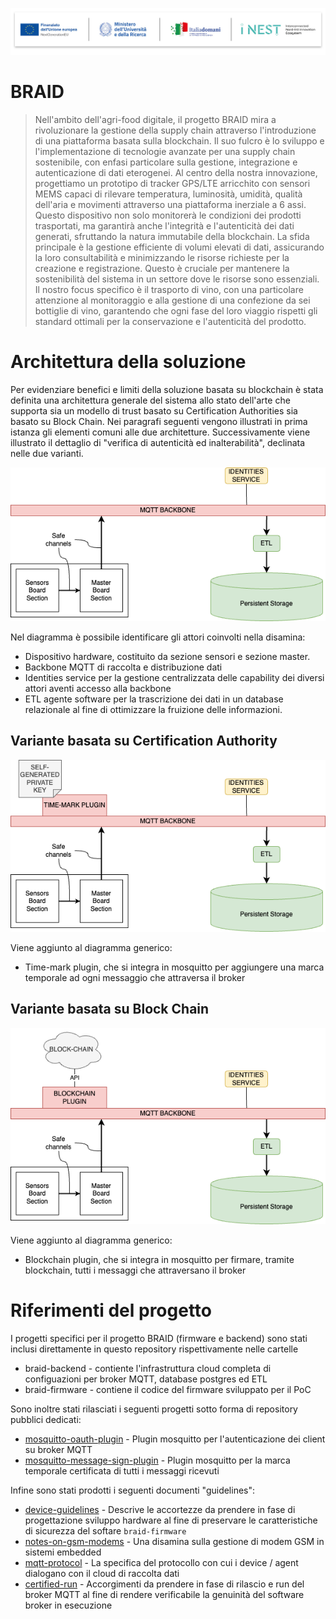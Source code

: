 ![Finanziato dall'Unione europea | Ministero dell'Università e della Ricerca | Italia domani PNRR | iNEST ](assets/HEADER_INEST.png)

# BRAID

> Nell'ambito dell'agri-food digitale, il progetto BRAID mira a rivoluzionare la gestione della supply chain attraverso l'introduzione di una piattaforma basata sulla blockchain. Il suo fulcro è lo sviluppo e l'implementazione di tecnologie avanzate per una supply chain sostenibile, con enfasi particolare sulla gestione, integrazione e autenticazione di dati eterogenei.
> Al centro della nostra innovazione, progettiamo un prototipo di tracker GPS/LTE arricchito con sensori MEMS capaci di rilevare temperatura, luminosità, umidità, qualità dell'aria e movimenti attraverso una piattaforma inerziale a 6 assi. Questo dispositivo non solo monitorerà le condizioni dei prodotti trasportati, ma garantirà anche l'integrità e l'autenticità dei dati generati, sfruttando la natura immutabile della blockchain.
> La sfida principale è la gestione efficiente di volumi elevati di dati, assicurando la loro consultabilità e minimizzando le risorse richieste per la creazione e registrazione. Questo è cruciale per mantenere la sostenibilità del sistema in un settore dove le risorse sono essenziali. Il nostro focus specifico è il trasporto di vino, con una particolare attenzione al monitoraggio e alla gestione di una confezione da sei bottiglie di vino, garantendo che ogni fase del loro viaggio rispetti gli standard ottimali per la conservazione e l'autenticità del prodotto.

# Architettura della soluzione
Per evidenziare benefici e limiti della soluzione basata su blockchain è stata definita una architettura generale del sistema allo stato dell'arte che supporta sia un modello di trust basato su Certification Authorities sia basato su Block Chain.
Nei paragrafi seguenti vengono illustrati in prima istanza gli elementi comuni alle due architetture. Successivamente viene illustrato il dettaglio di "verifica di autenticità ed inalterabilità", declinata nelle due varianti.

![Architecture Diagram](assets/BRAID-final-X-SCENARIO.drawio.png)

Nel diagramma è possibile identificare gli attori coinvolti nella disamina:
* Dispositivo hardware, costituito da sezione sensori e sezione master.
* Backbone MQTT di raccolta e distribuzione dati
* Identities service per la gestione centralizzata delle capability dei diversi attori aventi accesso alla backbone
* ETL agente software per la trascrizione dei dati in un database relazionale al fine di ottimizzare la fruizione delle informazioni.

## Variante basata su Certification Authority

![Architecture Diagram with Certification Authority](assets/BRAID-final-CA-SCENARIO.drawio.png)

Viene aggiunto al diagramma generico:
* Time-mark plugin, che si integra in mosquitto per aggiungere una marca temporale ad ogni messaggio che attraversa il broker

## Variante basata su Block Chain

![Architecture Diagram with Certification Authority](assets/BRAID-final-BC-SCENARIO.drawio.png)

Viene aggiunto al diagramma generico:
* Blockchain plugin, che si integra in mosquitto per firmare, tramite blockchain, tutti i messaggi che attraversano il broker

# Riferimenti del progetto

I progetti specifici per il progetto BRAID (firmware e backend) sono stati inclusi direttamente in questo repository rispettivamente nelle cartelle 

* braid-backend - contiente l'infrastruttura cloud completa di configuazioni per broker MQTT, database postgres ed ETL
* braid-firmware - contiene il codice del firmware sviluppato per il PoC

Sono inoltre stati rilasciati i seguenti progetti sotto forma di repository pubblici dedicati:

* [mosquitto-oauth-plugin](https://github.com/iotinga/mosquitto-oauth-plugin) - Plugin mosquitto per l'autenticazione dei client su broker MQTT
* [mosquitto-message-sign-plugin](https://github.com/iotinga/mosquitto-message-sign-plugin) - Plugin mosquitto per la marca temporale certificata di tutti i messaggi ricevuti

Infine sono stati prodotti i seguenti documenti "guidelines":

* [device-guidelines](guidelines/hardware/device-guidelines.md) - Descrive le accortezze da prendere in fase di progettazione sviluppo hardware al fine di preservare le caratteristiche di sicurezza del softare `braid-firmware`
* [notes-on-gsm-modems](guidelines/hardware/notes-on-gsm-modems.md) - Una disamina sulla gestione di modem GSM in sistemi embedded
* [mqtt-protocol](guidelines/cloud/mqtt-protocol.md) - La specifica del protocollo con cui i device / agent dialogano con il cloud di raccolta dati
* [certified-run](guidelines/cloud/certified-run.md) - Accorgimenti da prendere in fase di rilascio e run del broker MQTT al fine di rendere verificabile la genuinità del software broker in esecuzione